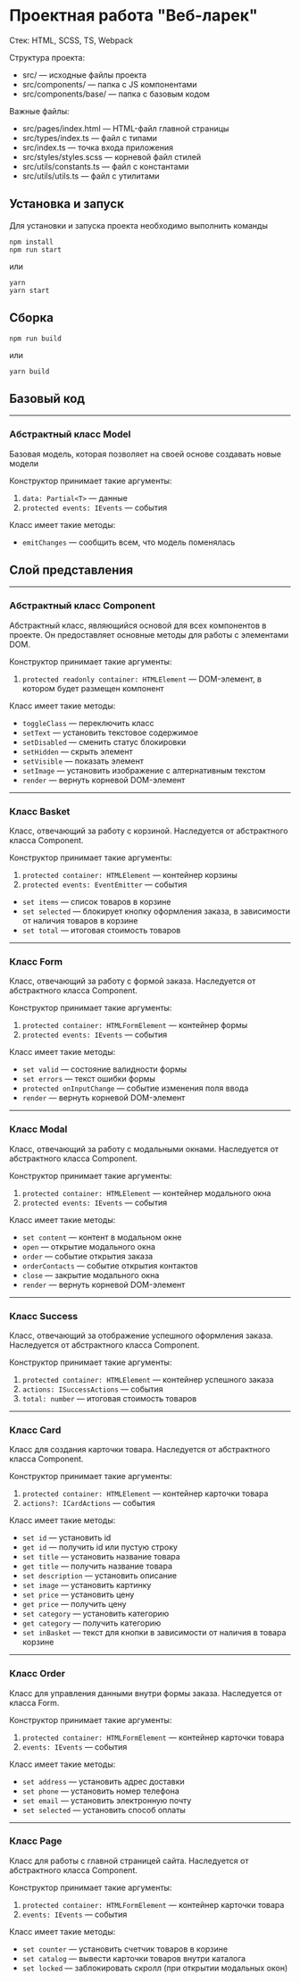 # Проектная работа "Веб-ларек"

Стек: HTML, SCSS, TS, Webpack

Структура проекта:
- src/ — исходные файлы проекта
- src/components/ — папка с JS компонентами
- src/components/base/ — папка с базовым кодом

Важные файлы:
- src/pages/index.html — HTML-файл главной страницы
- src/types/index.ts — файл с типами
- src/index.ts — точка входа приложения
- src/styles/styles.scss — корневой файл стилей
- src/utils/constants.ts — файл с константами
- src/utils/utils.ts — файл с утилитами

## Установка и запуск
Для установки и запуска проекта необходимо выполнить команды

```
npm install
npm run start
```

или

```
yarn
yarn start
```
## Сборка

```
npm run build
```

или

```
yarn build
```

## Базовый код

---
### Абстрактный класс Model
Базовая модель, которая позволяет на своей основе создавать новые модели

Конструктор принимает такие аргументы:
1. `data: Partial<T>` — данные
1. `protected events: IEvents` — события

Класс имеет такие методы:
- `emitChanges` — сообщить всем, что модель поменялась



## Слой представления

---
### Абстрактный класс Component
Абстрактный класс, являющийся основой для всех компонентов в проекте. Он предоставляет основные методы для работы с элементами DOM.

Конструктор принимает такие аргументы:
1. `protected readonly container: HTMLElement` — DOM-элемент, в котором будет размещен компонент

Класс имеет такие методы:
- `toggleClass` — переключить класс
- `setText` — установить текстовое содержимое
- `setDisabled` — сменить статус блокировки
- `setHidden` — скрыть элемент
- `setVisible` — показать элемент
- `setImage` — установить изображение с алтернативным текстом
- `render` — вернуть корневой DOM-элемент

---
### Класс Basket
Класс, отвечающий за работу с корзиной. Наследуется от абстрактного класса Component.

Конструктор принимает такие аргументы:
1. `protected container: HTMLElement` — контейнер корзины
1. `protected events: EventEmitter` — события

- `set items` — список товаров в корзине
- `set selected` — блокирует кнопку оформления заказа, в зависимости от наличия товаров в корзине
- `set total` — итоговая стоимость товаров

---
### Класс Form
Класс, отвечающий за работу с формой заказа. Наследуется от абстрактного класса Component.

Конструктор принимает такие аргументы:
1. `protected container: HTMLFormElement` — контейнер формы
1. `protected events: IEvents` — события

Класс имеет такие методы:
- `set valid` — состояние валидности формы
- `set errors` — текст ошибки формы
- `protected onInputChange` — событие изменения поля ввода
- `render` — вернуть корневой DOM-элемент

---
### Класс Modal
Класс, отвечающий за работу с модальными окнами. Наследуется от абстрактного класса Component.

Конструктор принимает такие аргументы:
1. `protected container: HTMLElement` — контейнер модального окна
1. `protected events: IEvents` — события

Класс имеет такие методы:
- `set content` — контент в модальном окне
- `open` — открытие модального окна
- `order` — событие открытия заказа
- `orderContacts` — событие открытия контактов
- `close` — закрытие модального окна
- `render` — вернуть корневой DOM-элемент

---
### Класс Success
Класс, отвечающий за отображение успешного оформления заказа. Наследуется от абстрактного класса Component.

Конструктор принимает такие аргументы:
1. `protected container: HTMLElement` — контейнер успешного заказа
1. `actions: ISuccessActions` — события
1. `total: number` — итоговая стоимость товаров

---
### Класс Card
Класс для создания карточки товара. Наследуется от абстрактного класса Component.

Конструктор принимает такие аргументы:
1. `protected container: HTMLElement` — контейнер карточки товара
1. `actions?: ICardActions` — события

Класс имеет такие методы:
- `set id` — установить id
- `get id` — получить id или пустую строку
- `set title` — установить название товара
- `get title` — получить название товара
- `set description` — установить описание
- `set image` — установить картинку
- `set price` — установить цену
- `get price` — получить цену
- `set category` — установить категорию
- `get category` — получить категорию
- `set inBasket` — текст для кнопки в зависимости от наличия в товара корзине

---
### Класс Order
Класс для управления данными внутри формы заказа. Наследуется от класса Form.

Конструктор принимает такие аргументы:
1. `protected container: HTMLFormElement` — контейнер карточки товара
1. `events: IEvents` — события

Класс имеет такие методы:
- `set address` — установить адрес доставки
- `set phone` — установить номер телефона
- `set email` — установить электронную почту
- `set selected` — установить способ оплаты

---
### Класс Page
Класс для работы с главной страницей сайта. Наследуется от абстрактного класса Component.

Конструктор принимает такие аргументы:
1. `protected container: HTMLFormElement` — контейнер карточки товара
1. `events: IEvents` — события

Класс имеет такие методы:
- `set counter` — установить счетчик товаров в корзине
- `set catalog` — вывести карточки товаров внутри каталога
- `set locked` — заблокировать скролл (при открытии модальных окон)